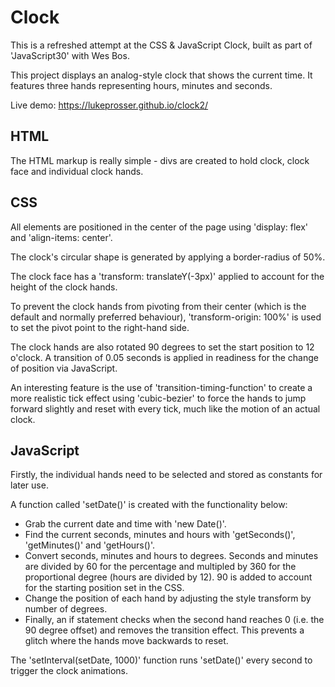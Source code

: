 # Clock
This is a refreshed attempt at the CSS &amp; JavaScript Clock, built as part of 'JavaScript30' with Wes Bos.

This project displays an analog-style clock that shows the current time. It features three hands representing hours, minutes and seconds.

Live demo: https://lukeprosser.github.io/clock2/

## HTML
The HTML markup is really simple - divs are created to hold clock, clock face and individual clock hands.

## CSS
All elements are positioned in the center of the page using 'display: flex' and 'align-items: center'.

The clock's circular shape is generated by applying a border-radius of 50%.

The clock face has a 'transform: translateY(-3px)' applied to account for the height of the clock hands.

To prevent the clock hands from pivoting from their center (which is the default and normally preferred behaviour), 'transform-origin: 100%' is used to set the pivot point to the right-hand side.

The clock hands are also rotated 90 degrees to set the start position to 12 o'clock. A transition of 0.05 seconds is applied in readiness for the change of position via JavaScript.

An interesting feature is the use of 'transition-timing-function' to create a more realistic tick effect using 'cubic-bezier' to force the hands to jump forward slightly and reset with every tick, much like the motion of an actual clock.

## JavaScript
Firstly, the individual hands need to be selected and stored as constants for later use.

A function called 'setDate()' is created with the functionality below:

<ul>
  <li>Grab the current date and time with 'new Date()'.</li>
  <li>Find the current seconds, minutes and hours with 'getSeconds()', 'getMinutes()' and 'getHours()'.</li>
  <li>Convert seconds, minutes and hours to degrees. Seconds and minutes are divided by 60 for the percentage and multipled by 360 for the proportional degree (hours are divided by 12). 90 is added to account for the starting position set in the CSS.</li>
  <li>Change the position of each hand by adjusting the style transform by number of degrees.</li>
  <li>Finally, an if statement checks when the second hand reaches 0 (i.e. the 90 degree offset) and removes the transition effect. This prevents a glitch where the hands move backwards to reset.</li>
</ul>

The 'setInterval(setDate, 1000)' function runs 'setDate()' every second to trigger the clock animations.
